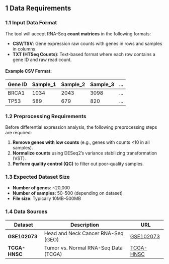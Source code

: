 ## 1 Data Requirements  

### 1.1 Input Data Format  
The tool will accept RNA-Seq **count matrices** in the following formats:  
- **CSV/TSV**: Gene expression raw counts with genes in rows and samples in columns.  
- **TXT (HTSeq Counts)**: Text-based format where each row contains a gene ID and raw read count.  

#### **Example CSV Format:**  
| Gene ID | Sample_1 | Sample_2 | Sample_3 | ... |  
|---------|----------|----------|----------|-----|  
| BRCA1   | 1034     | 2043     | 3098     | ... |  
| TP53    | 589      | 679      | 820      | ... |  

### 1.2 Preprocessing Requirements  
Before differential expression analysis, the following preprocessing steps are required:  
1. **Remove genes with low counts** (e.g., genes with counts <10 in all samples).  
2. **Normalize counts** using DESeq2’s variance stabilizing transformation (VST).  
3. **Perform quality control (QC)** to filter out poor-quality samples.  

### 1.3 Expected Dataset Size  
- **Number of genes**: ~20,000  
- **Number of samples**: 50–500 (depending on dataset)  
- **File size**: Typically 10MB–500MB  

### 1.4 Data Sources  
| Dataset | Description | URL |  
|---------|-------------|-----|  
| **GSE102073** | Head and Neck Cancer RNA-Seq (GEO) | [GSE102073](https://www.ncbi.nlm.nih.gov/geo/query/acc.cgi?acc=GSE102073) |  
| **TCGA-HNSC** | Tumor vs. Normal RNA-Seq Data (TCGA) | [TCGA-HNSC](https://portal.gdc.cancer.gov/projects/TCGA-HNSC) |  
